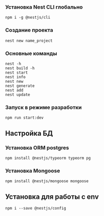 ### Установка Nest CLI глобально
```
npm i -g @nestjs/cli
```
### Создание проекта
```
nest new name_project
```
### Основные команды
```
nest -h 
nest build -h 
nest start
nest info
nest new
nest generate
nest add
nest update
```
### Запуск в режиме разработки
```
npm run start:dev
```


## Настройка БД
### Установка ORM postgres
```
npm install @nestjs/typeorm typeorm pg
```
### Установка Mongoose
```
npm install @nestjs/mongoose mongoose
```

## Установка для работы с env
```
npm i --save @nestjs/config
```
